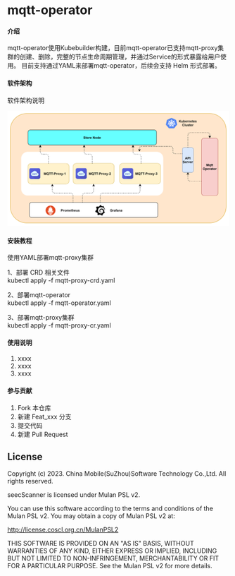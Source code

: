 # mqtt-operator

#### 介绍
mqtt-operator使用Kubebuilder构建，目前mqtt-operator已支持mqtt-proxy集群的创建、删除，完整的节点生命周期管理，并通过Service的形式暴露给用户使用。
目前支持通过YAML来部署mqtt-operator，后续会支持 Helm 形式部署。

#### 软件架构
软件架构说明

![mqtt-operator](docs/pictures/mqtt-operator.png)
#### 安装教程

使用YAML部署mqtt-proxy集群  

1、部署 CRD 相关文件  
kubectl apply -f mqtt-proxy-crd.yaml  

2、部署mqtt-operator  
kubectl apply -f mqtt-operator.yaml  

3、部署mqtt-proxy集群  
kubectl apply -f mqtt-proxy-cr.yaml

#### 使用说明

1.  xxxx
2.  xxxx
3.  xxxx

#### 参与贡献

1.  Fork 本仓库
2.  新建 Feat_xxx 分支
3.  提交代码
4.  新建 Pull Request


## License

Copyright (c) 2023. China Mobile(SuZhou)Software Technology Co.,Ltd. All rights reserved.

 seecScanner is licensed under Mulan PSL v2.

You can use this software according to the terms and conditions of the Mulan PSL v2.
You may obtain a copy of Mulan PSL v2 at:

 http://license.coscl.org.cn/MulanPSL2

THIS SOFTWARE IS PROVIDED ON AN "AS IS" BASIS, WITHOUT WARRANTIES OF ANY KIND,
EITHER EXPRESS OR IMPLIED, INCLUDING BUT NOT LIMITED TO NON-INFRINGEMENT,
MERCHANTABILITY OR FIT FOR A PARTICULAR PURPOSE.
See the Mulan PSL v2 for more details.

